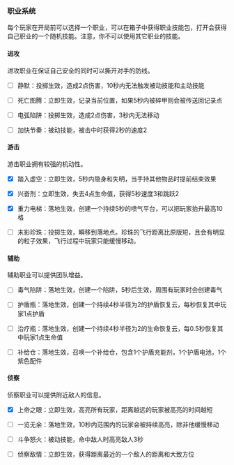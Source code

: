 ### 职业系统

每个玩家在开局前可以选择一个职业，可以在箱子中获得职业技能包，打开会获得自己职业的一个随机技能。注意，你不可以使用其它职业的技能。

#### 进攻

进攻职业在保证自己安全的同时可以撕开对手的防线。

- [ ] 静默：投掷生效，造成2点伤害，10秒内无法触发被动技能和主动技能

- [ ] 死亡图腾：立即生效，记录当前位置，如果5秒内被碎甲则会被传送回记录点

- [ ] 电弧陷阱：投掷生效，造成2点伤害，3秒内无法移动

- [ ] 加快节奏：被动技能，被击中时获得2秒的速度2

#### 游击

游击职业拥有较强的机动性。

- [x] 踏入虚空：立即生效，5秒内隐身和失明，当手持其他物品时提前结束效果

- [x] 兴奋剂：立即生效，失去4点生命值，获得5秒速度3和跳跃2

- [x] 重力电梯：落地生效，创建一个持续5秒的喷气平台，可以把玩家抬升最高10格

- [ ] 末影珍珠：投掷生效，瞬移到落地点。珍珠的飞行距离比原版短，且会有明显的粒子效果，飞行过程中玩家只能缓慢移动。

#### 辅助

辅助职业可以提供团队增益。

- [ ] 毒气陷阱：落地生效，创建一个陷阱，5秒后生效，周围有玩家时会创建毒气

- [ ] 护盾瓶：落地生效，创建一个持续4秒半径为2的护盾恢复云，每秒恢复其中玩家1点护盾

- [ ] 治疗瓶：落地生效，创建一个持续4秒半径为2的生命恢复云，每0.5秒恢复其中玩家1点生命值

- [ ] 补给仓：落地生效，召唤一个补给仓，包含1个护盾充能剂，1个护盾电池，1个紫色配件

#### 侦察

侦察职业可以提供附近敌人的信息。

- [x] 上帝之眼：立即生效，高亮所有玩家，距离越远的玩家被高亮的时间越短

- [ ] 一览无余：落地生效，10秒内范围内的玩家会被持续高亮，除非他缓慢移动

- [ ] 斗争怒火：被动技能，命中敌人时高亮敌人3秒

- [ ] 侦察敌情：立即生效，获得距离最近的一个敌人的距离和大致方位
